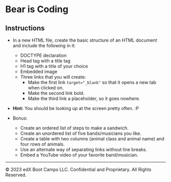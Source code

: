 # Bear is Coding

## Instructions

* In a new HTML file, create the basic structure of an HTML document and include the following in it:

  * DOCTYPE declaration
  * Head tag with a title tag
  * H1 tag with a title of your choice
  * Embedded image
  * Three links that you will create:
    * Make the first link `target="_blank"` so that it opens a new tab when clicked on.
    * Make the second link bold.
    * Make the third link a placeholder, so it goes nowhere.

* **Hint:** You should be looking up at the screen pretty often. :P

* Bonus:
  * Create an ordered list of steps to make a sandwich.
  * Create an unordered list of five bands/musicians you like.
  * Create a table with two columns (animal class and animal name) and four rows of animals.
  * Use an alternate way of separating links without line breaks.
  * Embed a YouTube video of your favorite band/musician.

---

© 2023 edX Boot Camps LLC. Confidential and Proprietary. All Rights Reserved.
